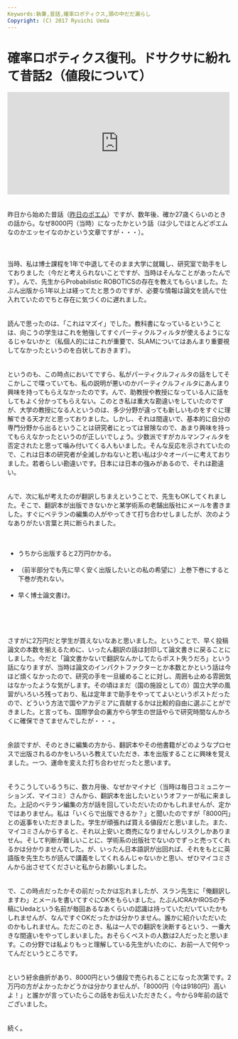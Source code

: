 ```yaml
---
Keywords:執筆,昔話,確率ロボティクス,頭の中だだ漏らし
Copyright: (C) 2017 Ryuichi Ueda
---
```


# 確率ロボティクス復刊。ドサクサに紛れて昔話2（値段について）
<iframe marginwidth="0" marginheight="0" src="http://b.hatena.ne.jp/entry.parts?url=https%3A%2F%2Fbook.mynavi.jp%2Fec%2Fproducts%2Fdetail%2Fid%3D37337" scrolling="no" frameborder="0" height="230" width="500"><div class="hatena-bookmark-detail-info"><a href="https://book.mynavi.jp/ec/products/detail/id=37337">【先行予約】確率ロボティクス | マイナビブックス</a><a href="http://b.hatena.ne.jp/entry/s/book.mynavi.jp/ec/products/detail/id=37337">はてなブックマーク - 【先行予約】確率ロボティクス | マイナビブックス</a></div></iframe><br />
<br />
<br />
昨日から始めた昔話（<a href="http://blog.ueda.asia/?p=5337" title="確率ロボティクス復刊。ドサクサに紛れて昔話">昨日のポエム</a>）ですが、数年後、確か27歳くらいのときの話から。なぜ8000円（当時）になったかという話（は少しでほとんどポエムなのかエッセイなのかという文章ですが・・・）。<br />
<br />
<!--more--><br />
<br />
当時、私は博士課程を1年で中退してそのまま大学に就職し、研究室で助手をしておりました（今だと考えられないことですが、当時はそんなことがあったんです）。んで、先生からProbabilistic ROBOTICSの存在を教えてもらいました。たぶん出版から1年以上は経ってたと思うのですが、必要な情報は論文を読んで仕入れていたのでちと存在に気づくのに遅れました。<br />
<br />
<br />
読んで思ったのは、「これはマズイ」でした。教科書になっているということは、向こうの学生はこれを勉強してすぐパーティクルフィルタが使えるようになるじゃないかと（私個人的にはこれが重要で、SLAMについてはあんまり重要視してなかったというのを白状しておきます）。<br />
<br />
<br />
というのも、この時点においてですら、私がパーティクルフィルタの話をしてそこかしこで喋っていても、私の説明が悪いのかパーティクルフィルタにあんまり興味を持ってもらえなかったのです。んで、助教授や教授になっている人に話をしてもよく分かってもらえない。このとき私は重大な勘違いをしていたのですが、大学の教授になる人というのは、多少分野が違っても新しいものをすぐに理解できる天才だと思っておりました。しかし、それは間違いで、基本的に自分の専門分野から出るということは研究者にとっては冒険なので、あまり興味を持ってもらえなかったというのが正しいでしょう。少数派ですがカルマンフィルタを否定されたと思って噛み付いてくる人もいました。そんな反応を示されていたので、これは日本の研究者が全滅しかねないと若い私は少々オーバーに考えておりました。若者らしい勘違いです。日本には日本の強みがあるので、それは勘違い。<br />
<br />
<br />
んで、次に私が考えたのが翻訳しちまえということで、先生もOKしてくれました。そこで、翻訳本が出版できないかと某学術系の老舗出版社にメールを書きました。すぐにベテランの編集の人がやってきて打ち合わせしましたが、次のようなありがたい言葉と共に断られました。<br />
<br />
<ul><br />
 <li>うちから出版すると2万円かかる。</li><br />
 <li>（前半部分でも先に早く安く出版したいとの私の希望に）上巻下巻にすると下巻が売れない。</li><br />
 <li>早く博士論文書け。</li><br />
</ul><br />
<br />
<br />
さすがに2万円だと学生が買えないなあと思いました。ということで、早く投稿論文の本数を揃えるために、いったん翻訳の話は封印して論文書きに戻ることにしました。今だと「論文書かないで翻訳なんかしてたらポスト失うだろ」という話になりますが、当時は論文のインパクトファクターとか本数とかという話は今ほど煩くなかったので、研究の手を一旦緩めることに対し、周囲も止める雰囲気はなかったような気がします。その頃はまだ（国の施設としての）国立大学の風習がいろいろ残っており、私は定年まで助手をやっててよいというポストだったので、どういう方法で国やアカデミアに貢献するかは比較的自由に選ぶことができました。と言っても、国際学会の裏方やら学生の世話やらで研究時間なんかろくに確保できてませんでしたが・・・。<br />
<br />
<br />
余談ですが、そのときに編集の方から、翻訳本やその他書籍がどのようなプロセスで出版されるのかをいろいろ教えていただき、本を出版することに興味を覚えました。一つ、運命を変えた打ち合わせだったと思います。<br />
<br />
<br />
そうこうしているうちに、数カ月後、なぜかマイナビ（当時は毎日コミュニケーションズ、マイコミ）さんから、翻訳本を出したいというオファーが私に来ました。上記のベテラン編集の方が話を回していただいたのかもしれませんが、定かではありません。私は「いくらで出版できるか？」と聞いたのですが「8000円」との返事をいただきました。学生が頑張れば買える値段だと思いました。また、マイコミさんからすると、それ以上安いと商売になりませんしリスクしかありません。そして判断が難しいことに、学術系の出版社でないのでずっと売ってくれるかは分かりませんでした。が、いったん日本語訳が出回れば、それをもとに英語版を先生たちが読んで講義をしてくれるんじゃないかと思い、ぜひマイコミさんから出させてくださいと私からお願いしました。<br />
<br />
<br />
で、この時点だったかその前だったかは忘れましたが、スラン先生に「俺翻訳しますわ」とメールを書いてすぐにOKをもらいました。たぶんICRAかIROSの予稿にUedaという名前が毎回あるなあくらいの認識は持っていただいていたかもしれませんが、なんですぐOKだったかは分かりません。誰かに紹介いただいたのかもしれません。ただこのとき、私は一人での翻訳を決断するという、一番大きな間違いをやってしまいました。おそらくベストの人数は2人だったと思います。この分野では私よりもっと理解している先生がいたのに、お前一人で何やってんだというところです。<br />
<br />
<br />
という紆余曲折があり、8000円という値段で売られることになった次第です。2万円の方がよかったかどうかは分かりませんが、「8000円（今は9180円）高いよ！」と誰かが言っていたらこの話をお伝えいただきたく。今から9年前の話でございました。<br />
<br />
<br />
続く。
